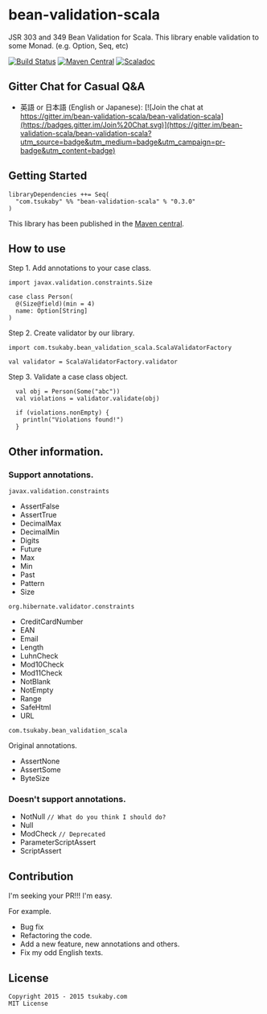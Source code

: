 # bean-validation-scala

JSR 303 and 349 Bean Validation for Scala.
This library enable validation to some Monad. (e.g. Option, Seq, etc)

[![Build Status](https://travis-ci.org/bean-validation-scala/bean-validation-scala.svg?branch=master)](https://travis-ci.org/bean-validation-scala/bean-validation-scala)
[![Maven Central](https://maven-badges.herokuapp.com/maven-central/com.tsukaby/bean-validation-scala_2.11/badge.svg)](https://maven-badges.herokuapp.com/maven-central/com.tsukaby/bean-validation-scala_2.11)
[![Scaladoc](http://javadoc-badge.appspot.com/com.tsukaby/bean-validation-scala_2.11.svg?label=scaladoc)](http://javadoc-badge.appspot.com/com.tsukaby/bean-validation-scala_2.11)

## Gitter Chat for Casual Q&A

- 英語 or 日本語 (English or Japanese): [![Join the chat at https://gitter.im/bean-validation-scala/bean-validation-scala](https://badges.gitter.im/Join%20Chat.svg)](https://gitter.im/bean-validation-scala/bean-validation-scala?utm_source=badge&utm_medium=badge&utm_campaign=pr-badge&utm_content=badge)

## Getting Started

    libraryDependencies ++= Seq(
      "com.tsukaby" %% "bean-validation-scala" % "0.3.0"
    )

This library has been published in the [Maven central](http://search.maven.org/#browse|999013097).

## How to use

Step 1. Add annotations to your case class.

    import javax.validation.constraints.Size

    case class Person(
      @(Size@field)(min = 4)
      name: Option[String]
    )

Step 2. Create validator by our library.

    import com.tsukaby.bean_validation_scala.ScalaValidatorFactory

    val validator = ScalaValidatorFactory.validator

Step 3. Validate a case class object.

      val obj = Person(Some("abc"))
      val violations = validator.validate(obj)

      if (violations.nonEmpty) {
        println("Violations found!")
      }

## Other information.

### Support annotations.

`javax.validation.constraints`

- AssertFalse
- AssertTrue
- DecimalMax
- DecimalMin
- Digits
- Future
- Max
- Min
- Past
- Pattern
- Size

`org.hibernate.validator.constraints`

- CreditCardNumber
- EAN
- Email
- Length
- LuhnCheck
- Mod10Check
- Mod11Check
- NotBlank
- NotEmpty
- Range
- SafeHtml
- URL

`com.tsukaby.bean_validation_scala`

Original annotations.

- AssertNone
- AssertSome
- ByteSize

### Doesn't support annotations.

- NotNull `// What do you think I should do?`
- Null
- ModCheck `// Deprecated`
- ParameterScriptAssert
- ScriptAssert


## Contribution

I'm seeking your PR!!!
I'm easy.

For example.

- Bug fix
- Refactoring the code.
- Add a new feature, new annotations and others.
- Fix my odd English texts.

## License

```
Copyright 2015 - 2015 tsukaby.com
MIT License
```
